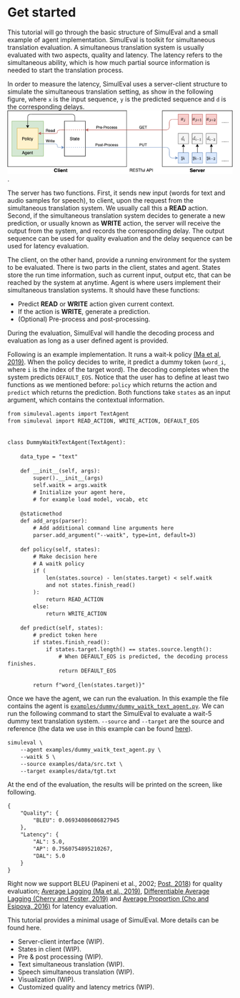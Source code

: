 # Get started

This tutorial will go through the basic structure of SimulEval and a small example of agent implementation. SimulEval is toolkit for simultaneous translation evaluation. A simultaneous translation system is usually evaluated with two aspects, quality and latency. The latency refers to the simultaneous ability, which is how much partial source information is needed to start the translation process.

In order to measure the latency, SimulEval uses a server-client structure to simulate the simultaneous translation setting, as show in the following figure, where `x` is the input sequence, `y` is the predicted sequence and `d` is the corresponding delays.
![](architecture.png).  

The server has two functions.
First, it sends new input (words for text and audio samples for speech), to client, upon the request from the simultaneous translation system.
We usually call this a **READ** action.
Second, if the simultaneous translation system decides to generate a new prediction, or usually known as **WRITE** action, the server will receive the output from the system, and records the corresponding delay.
The output sequence can be used for quality evaluation and the delay sequence can be used for latency evaluation.

The client, on the other hand, provide a running environment for the system to be evaluated.
There is two parts in the client, states and agent.
States store the run time information, such as current input, output etc,
that can be reached by the system at anytime.
Agent is where users implement their simultaneous translation systems. 
It should have these functions:   
- Predict **READ** or **WRITE** action given current context.
- If the action is **WRITE**, generate a prediction.
- (Optional) Pre-process and post-processing.
  
During the evaluation, SimulEval will handle the decoding process and evaluation as long as a user defined agent is provided. 

Following is an example implementation. It runs a wait-k policy [(Ma et al, 2019)](https://www.aclweb.org/anthology/P19-1289.pdf). When the policy decides to write, it predict a dummy token (`word_i`, where `i` is the index of the target word). The decoding completes when the system predicts `DEFAULT_EOS`. 
Notice that the user has to define at least two functions as we mentioned before: `policy` which returns the action and `predict` which returns the prediction.
Both functions take `states` as an input argument, which contains the contextual information. 
```
from simuleval.agents import TextAgent
from simuleval import READ_ACTION, WRITE_ACTION, DEFAULT_EOS


class DummyWaitkTextAgent(TextAgent):

    data_type = "text"

    def __init__(self, args):
        super().__init__(args)
        self.waitk = args.waitk
        # Initialize your agent here, 
		# for example load model, vocab, etc

    @staticmethod
    def add_args(parser):
        # Add additional command line arguments here
        parser.add_argument("--waitk", type=int, default=3)

    def policy(self, states):
        # Make decision here
		# A waitk policy
        if (
			len(states.source) - len(states.target) < self.waitk 
			and not states.finish_read()
		):
            return READ_ACTION
        else:
            return WRITE_ACTION

    def predict(self, states):
        # predict token here
        if states.finish_read():
            if states.target.length() == states.source.length():
				# When DEFAULT_EOS is predicted, the decoding process finishes. 
                return DEFAULT_EOS

        return f"word_{len(states.target)}"
``` 

Once we have the agent, we can run the evaluation.
In this example the file contains the agent is [`examples/dummy/dummy_waitk_text_agent.py`](../examples/dummy/dummy_waitk_text_agent.py).
We can run the following command to start the SimulEval to evaluate a wait-5 dummy text translation system. `--source` and `--target` are the source and reference (the data we use in this example can be found [here](../examples/data)).
```
simuleval \
	--agent examples/dummy_waitk_text_agent.py \
	--waitk 5 \
	--source examples/data/src.txt \
	--target examples/data/tgt.txt 
```

At the end of the evaluation, the results will be printed on the screen, like following.
```
{
    "Quality": {
        "BLEU": 0.06934086086827945
    },
    "Latency": {
        "AL": 5.0,
        "AP": 0.7560754895210267,
        "DAL": 5.0
    }
}
```
Right now we support BLEU (Papineni et al., 2002; [Post, 2018](https://www.aclweb.org/anthology/W18-6319/)) for quality evaluation; [Average Lagging (Ma et al., 2019)](https://www.aclweb.org/anthology/P19-1289.pdf), [Differentiable Average Lagging (Cherry and Foster, 2019)](https://arxiv.org/abs/1906.00048) and [Average Proportion (Cho and Esipova, 2016)](https://arxiv.org/abs/1606.02012) for latency evaluation.

This tutorial provides a minimal usage of SimulEval.
More details can be found here.
- Server-client interface (WIP).
- States in client (WIP).
- Pre & post processing (WIP).
- Text simultaneous translation (WIP).
- Speech simultaneous translation (WIP).
- Visualization (WIP).
- Customized quality and latency metrics (WIP).
